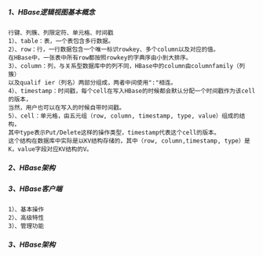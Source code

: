 
##### 1、HBase逻辑视图基本概念
    行键、列簇、列限定符、单元格、时间戳
    1）、table：表，一个表包含多行数据。
    2）、row：行，一行数据包含一个唯一标识rowkey、多个column以及对应的值。
    在HBase中，一张表中所有row都按照rowkey的字典序由小到大排序。
    3）、column：列，与关系型数据库中的列不同，HBase中的column由columnfamily（列簇）
    以及qualif ier（列名）两部分组成，两者中间使用":"相连。
    4）、timestamp：时间戳，每个cell在写入HBase的时候都会默认分配一个时间戳作为该cell的版本，
    当然，用户也可以在写入的时候自带时间戳。
    5）、cell：单元格，由五元组（row, column, timestamp, type, value）组成的结构，
    其中type表示Put/Delete这样的操作类型，timestamp代表这个cell的版本。
    这个结构在数据库中实际是以KV结构存储的，其中（row, column,timestamp, type）是K，value字段对应KV结构的V。

##### 2、HBase架构    
    
    
##### 3、HBase客户端
    1）、基本操作
    2）、高级特性
    3）、管理功能
    
##### 3、HBase架构

